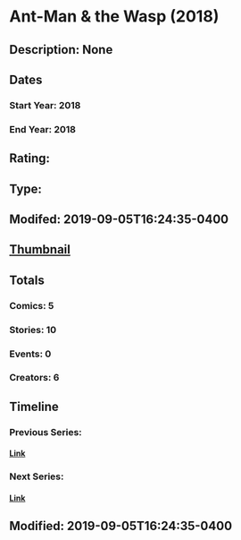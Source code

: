 # Ant-Man & the Wasp (2018)
## Description: None
## Dates
### Start Year: 2018
### End Year: 2018
## Rating: 
## Type: 
## Modifed: 2019-09-05T16:24:35-0400
## [Thumbnail](http://i.annihil.us/u/prod/marvel/i/mg/8/e0/5b0f19a8a621c.jpg)
## Totals
### Comics: 5
### Stories: 10
### Events: 0
### Creators: 6
## Timeline
### Previous Series: 
#### [Link]()
### Next Series: 
#### [Link]()
## Modified: 2019-09-05T16:24:35-0400